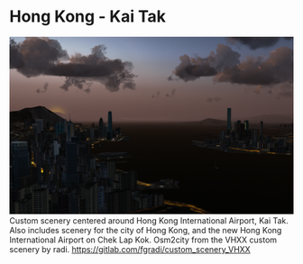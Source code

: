 Hong Kong - Kai Tak
========================
![Screenshot](https://github.com/Hornet979/KaiTak/blob/main/KaiTak1.png)
Custom scenery centered around Hong Kong International Airport, Kai Tak. Also includes scenery for the city of Hong Kong, and the new Hong Kong International Airport on Chek Lap Kok.
Osm2city from the VHXX custom scenery by radi.
https://gitlab.com/fgradi/custom_scenery_VHXX
